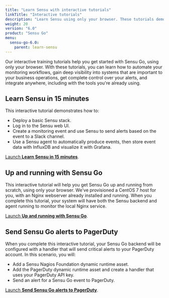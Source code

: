 ```yaml
---
title: "Learn Sensu with interactive tutorials"
linkTitle: "Interactive tutorials"
description: "Learn Sensu using only your browser. These tutorials demonstrate how to use Sensu to automate your workflows, integrate with tools you're already using, and get complete control over your alerts."
weight: 20
version: "6.0"
product: "Sensu Go"
menu:
  sensu-go-6.0:
    parent: learn-sensu
---
```


Our interactive training tutorials help you get started with Sensu Go, using only your browser.
With these tutorials, you can learn how to automate your monitoring workflows, gain deep visibility into systems that are important to your business operations, get complete control over your alerts, and integrate anywhere, including with the tools you're already using.

## Learn Sensu in 15 minutes

This interactive tutorial demonstrates how to:

- Deploy a basic Sensu stack.
- Log in to the Sensu web UI.
- Create a monitoring event and use Sensu to send alerts based on the event to a Slack channel.
- Use a Sensu agent to automatically produce events, then store event data with InfluxDB and visualize it with Grafana.

[Launch **Learn Sensu in 15 minutes**][1].

## Up and running with Sensu Go

This interactive tutorial will help you get Sensu Go up and running from scratch, using only your browser.
We've provisioned a CentOS 7 host for you, with an Nginx webserver already installed and running.
When you complete this tutorial, your system will have both the Sensu backend and agent running to monitor the local Nginx service.

[Launch **Up and running with Sensu Go**][2].

## Send Sensu Go alerts to PagerDuty

When you complete this interactive tutorial, your Sensu Go backend will be configured with a handler that will send critical alerts to your PagerDuty account.
In this scenario, you will:

- Add a Sensu Nagios Foundation dynamic runtime asset.
- Add the PagerDuty dynamic runtime asset and create a handler that uses your PagerDuty API key.
- Send an alert for a Sensu Go event to PagerDuty.

[Launch **Send Sensu Go alerts to PagerDuty**][3].


[1]: ../learn-in-15/
[2]: ../up-and-running/
[3]: ../sensu-pagerduty
